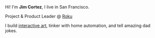 ---
---

Hi! I'm **Jim Cortez**, I live in San Francisco.

Project & Product Leader @ [Roku](https://www.roku.com)

I build [interactive art](/art), tinker with home automation, and tell amazing dad jokes.
